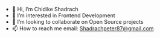 - 👋 Hi, I’m Chidike Shadrach
- 👀 I’m interested in Frontend Development
- 💞️ I’m looking to collaborate on Open Source projects
- 📫 How to reach me email: Shadrachpeter87@gmail.com

<!---
Shadrach-Peter/Shadrach-Peter is a ✨ special ✨ repository because its `README.md` (this file) appears on your GitHub profile.
You can click the Preview link to take a look at your changes.
--->

